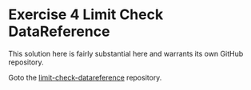 # Exercise 4 Limit Check DataReference

This solution here is fairly substantial here and warrants its own GitHub repository.

Goto the [limit-check-datareference](https://github.com/Rick-at-OSIsoft/limit-check-datareference) repository.
